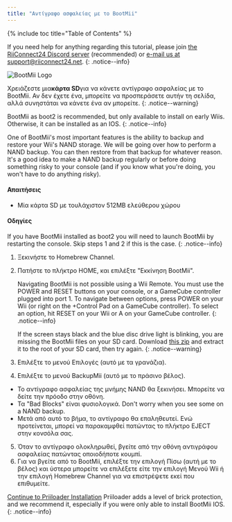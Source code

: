 ```yaml
---
title: "Αντίγραφο ασφαλείας με το BootMii"
---
```


{% include toc title="Table of Contents" %}

If you need help for anything regarding this tutorial, please join [the RiiConnect24 Discord server](https://discord.gg/rc24) (recommended) or [e-mail us at support@riiconnect24.net](mailto:support@riiconnect24.net).
{: .notice--info}

![BootMii Logo](/images/bootmii.png)

Χρειάζεστε μια**κάρτα SD**για να κάνετε αντίγραφο ασφαλείας με το BootMii. Αν δεν έχετε ένα, μπορείτε να προσπεράσετε αυτήν τη σελίδα, αλλά συνηστάται να κάνετε ένα αν μπορείτε.
{: .notice--warning}

BootMii as boot2 is recommended, but only available to install on early Wiis. Otherwise, it can be installed as an IOS.
{: .notice--info}

One of BootMii's most important features is the ability to backup and restore your Wii's NAND storage. We will be going over how to perform a NAND backup. You can then restore from that backup for whatever reason. It's a good idea to make a NAND backup regularly or before doing something risky to your console (and if you know what you're doing, you won't have to do anything risky).

#### Απαιτήσεις
* Μία κάρτα SD με τουλάχιστον 512MB ελεύθερου χώρου

#### Οδηγίες
If you have BootMii installed as boot2 you will need to launch BootMii by restarting the console. Skip steps 1 and 2 if this is the case.
{: .notice--info}
1. Ξεκινήστε το Homebrew Channel.
2. Πατήστε το πλήκτρο HOME, και επιλέξτε "Εκκίνηση BootMii".

    Navigating BootMii is not possible using a Wii Remote. You must use the POWER and RESET buttons on your console, or a GameCube controller plugged into port 1. To navigate between options, press POWER on your Wii (or right on the +Control Pad on a GameCube controller). To select an option, hit RESET on your Wii or A on your GameCube controller.
    {: .notice--info}


    If the screen stays black and the blue disc drive light is blinking, you are missing the BootMii files on your SD card. Download [this zip](https://static.hackmii.com/bootmii_sd_files.zip) and extract it to the root of your SD card, then try again.
    {: .notice--warning}

3. Επιλέξτε το μενού Επιλογές (αυτό με τα γρανάζια).
4. Επιλέξτε το μενού BackupMii (αυτό με το πράσινο βέλος).
- Το αντίγραφο ασφαλείας της μνήμης NAND θα ξεκινήσει. Μπορείτε να δείτε την πρόοδο στην οθόνη.
- Τα "Bad Blocks" είναι φυσιολογικά. Don't worry when you see some on a NAND backup.
- Μετά από αυτό το βήμα, το αντίγραφο θα επαληθευτεί. Ενώ προτείνεται, μπορεί να παρακαμφθεί πατώντας το πλήκτρο EJECT στην κονσόλα σας.
5. Όταν το αντίγραφο ολοκληρωθεί, βγείτε από την οθόνη αντιγράφου ασφαλείας πατώντας οποιοδήποτε κουμπί.
6. Για να βγείτε από το BootMii, επιλέξτε την επιλογή Πίσω (αυτή με το βέλος) και ύστερα μπορείτε να επιλέξετε είτε την επιλογή Μενού Wii ή την επιλογή Homebrew Channel για να επιστρέψετε εκεί που επιθυμείτε.


<!---
To restore from a NAND backup on your SD card, you can follow these instructions using RestoreMii (the button right next to BackupMii with a red arrow).
{: .notice--info}
-->

[Continue to Priiloader Installation](priiloader) Priiloader adds a level of brick protection, and we recommend it, especially if you were only able to install BootMii IOS.
{: .notice--info}
